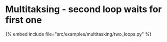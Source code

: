 # Multitaksing - second loop waits for first one

{% embed include file="src/examples/multitasking/two_loops.py" %}


